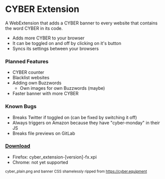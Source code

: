 # CYBER Extension

A WebExtension that adds a CYBER banner to every website that contains the word CYBER in its code.

- Adds more CYBER to your browser
- It can be toggled on and off by clicking on it's button
- Syncs its settings between your browsers

### Planned Features
- CYBER counter
- Blacklist websites
- Adding own Buzzwords
    - Own images for own Buzzwords (maybe)
- Faster banner with more CYBER

### Known Bugs
- Breaks Twitter if toggled on (can be fixed by switching it off)
- Always triggers on Amazon because they have "cyber-monday" in their JS
- Breaks file previews on GitLab

### [Download](https://dl.nzbr.de/addons/cyber/)
- Firefox: cyber_extension-[version]-fx.xpi
- Chrome: not yet supported

<sup>cyber_plain.png and banner CSS shamelessly ripped from <https://cyber.equipment></sup>
